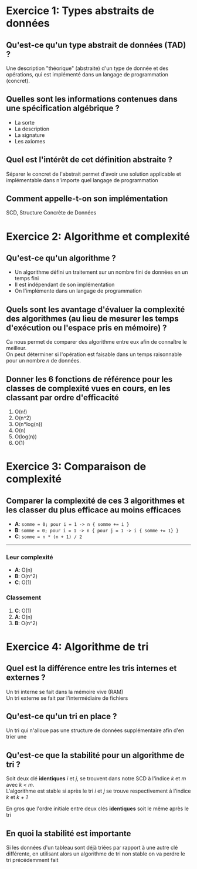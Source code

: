 # Exercice 1: Types abstraits de données

## Qu'est-ce qu'un type abstrait de données (TAD) ?
Une description "théorique" (abstraite) d'un type de donnée et des opérations, qui est implémenté dans un langage de programmation (concret).

## Quelles sont les informations contenues dans une spécification algébrique ?
- La sorte
- La description
- La signature
- Les axiomes

## Quel est l'intérêt de cet définition abstraite ?
Séparer le concret de l'abstrait permet d'avoir une solution applicable et implémentable dans n'importe quel langage de programmation

## Comment appelle-t-on son implémentation
SCD, Structure Concrète de Données


# Exercice 2: Algorithme et complexité

## Qu'est-ce qu'un algorithme ?
- Un algorithme défini un traitement sur un nombre fini de données en un temps fini
- Il est indépendant de son implémentation
- On l'implémente dans un langage de programmation

## Quels sont les avantage d'évaluer la complexité des algorithmes (au lieu de mesurer les temps d'exécution ou l'espace pris en mémoire) ?
Ca nous permet de comparer des algorithme entre eux afin de connaître le meilleur.  
On peut déterminer si l'opération est faisable dans un temps raisonnable pour un nombre *n* de données.

## Donner les 6 fonctions de référence pour les classes de complexité vues en cours, en les classant par ordre d'efficacité
1. O(n!)
2. O(n^2)
3. O(n*log(n))
4. O(n)
5. O(log(n))
6. O(1)


# Exercice 3: Comparaison de complexité

## Comparer la complexité de ces 3 algorithmes et les classer du plus efficace au moins efficaces
- **A**: `somme = 0; pour i = 1 -> n { somme += i }`
- **B**: `somme = 0; pour i = 1 -> n { pour j = 1 -> i { somme += 1} }`
- **C**: `somme = n * (n + 1) / 2`

---

### Leur complexité
- **A**: O(n)
- **B**: O(n^2)
- **C**: O(1)

### Classement
1. **C**: O(1)
2. **A**: O(n)
3. **B**: O(n^2)

# Exercice 4: Algorithme de tri

## Quel est la différence entre les tris internes et externes ?
Un tri interne se fait dans la mémoire vive (RAM)  
Un tri externe se fait par l'intermédiaire de fichiers

## Qu'est-ce qu'un tri en place ?
Un tri qui n'alloue pas une structure de données supplémentaire afin d'en trier une

## Qu'est-ce que la stabilité pour un algorithme de tri ?
Soit deux clé **identiques** *i* et *j*, se trouvent dans notre SCD à l'indice *k* et *m* avec *k < m*.  
L'algorithme est stable si après le tri *i* et *j* se trouve respectivement à l'indice *k* et *k + 1*

En gros que l'ordre initiale entre deux clés **identiques** soit le même après le tri

## En quoi la stabilité est importante
Si les données d'un tableau sont déjà triées par rapport à une autre clé différente, en utilisant alors un algorithme de tri non stable on va perdre le tri précédemment fait
